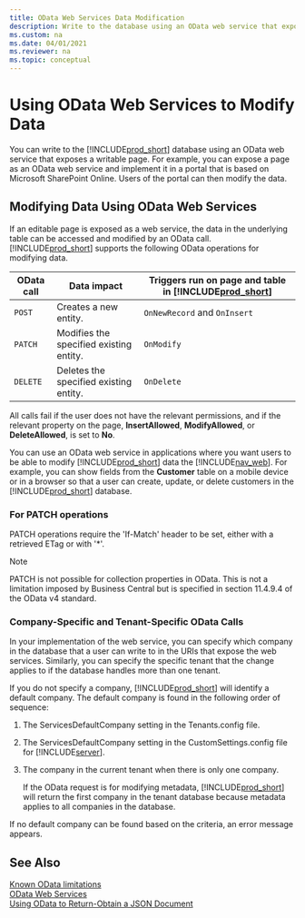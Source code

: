 ```yaml
---
title: OData Web Services Data Modification
description: Write to the database using an OData web service that exposes a writable page and implement it in on Microsoft SharePoint Online.
ms.custom: na
ms.date: 04/01/2021
ms.reviewer: na
ms.topic: conceptual
---
```

# Using OData Web Services to Modify Data
You can write to the [!INCLUDE[prod_short](../developer/includes/prod_short.md)] database using an OData web service that exposes a writable page. For example, you can expose a page as an OData web service and implement it in a portal that is based on Microsoft SharePoint Online. Users of the portal can then modify the data.  
  
## Modifying Data Using OData Web Services  

 If an editable page is exposed as a web service, the data in the underlying table can be accessed and modified by an OData call. [!INCLUDE[prod_short](../developer/includes/prod_short.md)] supports the following OData operations for modifying data.  
  
|OData call|Data impact|Triggers run on page and table in [!INCLUDE[prod_short](../developer/includes/prod_short.md)] |  
|----------------|-----------------|------------------------------------------------------------|  
|`POST`|Creates a new entity.|`OnNewRecord` and `OnInsert`|  
|`PATCH`|Modifies the specified existing entity.|`OnModify`|  
|`DELETE`|Deletes the specified existing entity.|`OnDelete`|  
  
 All calls fail if the user does not have the relevant permissions, and if the relevant property on the page, **InsertAllowed**, **ModifyAllowed**, or **DeleteAllowed**, is set to **No**.  
  
 You can use an OData web service in applications where you want users to be able to modify [!INCLUDE[prod_short](../developer/includes/prod_short.md)] data the [!INCLUDE[nav_web](../developer/includes/nav_web_md.md)]. For example, you can show fields from the **Customer** table on a mobile device or in a browser so that a user can create, update, or delete customers in the [!INCLUDE[prod_short](../developer/includes/prod_short.md)] database.  

### For PATCH operations

PATCH operations require the 'If-Match' header to be set, either with a retrieved ETag or with '*'.

> [!NOTE]
> PATCH is not possible for collection properties in OData. This is not a limitation imposed by Business Central but is specified in section 11.4.9.4 of the OData v4 standard.

### Company-Specific and Tenant-Specific OData Calls  
 In your implementation of the web service, you can specify which company in the database that a user can write to in the URIs that expose the web services. Similarly, you can specify the specific tenant that the change applies to if the database handles more than one tenant.  
  
 If you do not specify a company, [!INCLUDE[prod_short](../developer/includes/prod_short.md)] will identify a default company. The default company is found in the following order of sequence:  
  
1.  The ServicesDefaultCompany setting in the Tenants.config file.  
  
2.  The ServicesDefaultCompany setting in the CustomSettings.config file for [!INCLUDE[server](../developer/includes/server.md)].  
  
3.  The company in the current tenant when there is only one company.  
  
     If the OData request is for modifying metadata, [!INCLUDE[prod_short](../developer/includes/prod_short.md)] will return the first company in the tenant database because metadata applies to all companies in the database.  
  
 If no default company can be found based on the criteria, an error message appears.  
  
## See Also  

[Known OData limitations](odata-known-limitations.md)   
[OData Web Services](OData-Web-Services.md)   
[Using OData to Return-Obtain a JSON Document](return-obtain-json-document.md)   
